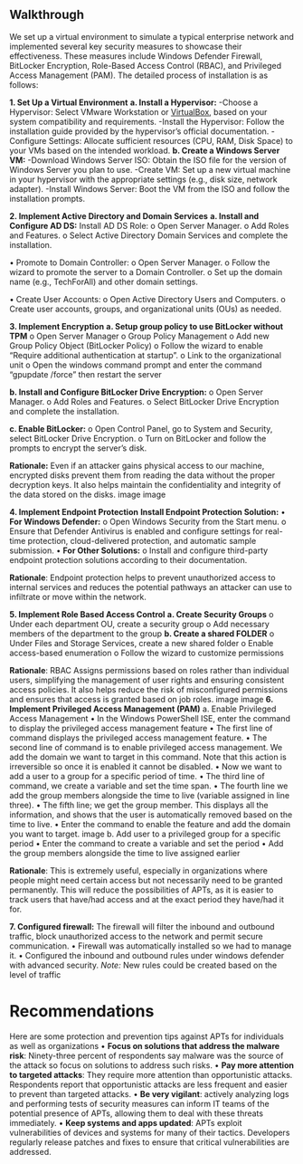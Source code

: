 ## Walkthrough
We set up a virtual environment to simulate a typical enterprise network and implemented several key security measures to showcase their effectiveness. These measures include Windows Defender Firewall, BitLocker Encryption, Role-Based Access Control (RBAC), and Privileged Access Management (PAM). The detailed process of installation is as follows:

**1. Set Up a Virtual Environment**
   **a. Install a Hypervisor:**
-Choose a Hypervisor: Select VMware Workstation or [VirtualBox](https://www.virtualbox.org/wiki/Downloads), based on your system compatibility and requirements.
-Install the Hypervisor: Follow the installation guide provided by the hypervisor’s official documentation.
-Configure Settings: Allocate sufficient resources (CPU, RAM, Disk Space) to your VMs based on the intended workload.
   **b. Create a Windows Server VM:**
-Download Windows Server ISO: Obtain the ISO file for the version of Windows Server you plan to use.
-Create VM: Set up a new virtual machine in your hypervisor with the appropriate settings (e.g., disk size, network adapter).
-Install Windows Server: Boot the VM from the ISO and follow the installation prompts.

**2. Implement Active Directory and Domain Services**
**a. Install and Configure AD DS:**
Install AD DS Role:
 o	Open Server Manager.
 o	Add Roles and Features.
 o	Select Active Directory Domain Services and complete the installation.

•	Promote to Domain Controller:
o	Open Server Manager.
o	Follow the wizard to promote the server to a Domain Controller.
o	Set up the domain name (e.g., TechForAll) and other domain settings.

•	Create User Accounts:
o	Open Active Directory Users and Computers.
o	Create user accounts, groups, and organizational units (OUs) as needed.

**3. Implement Encryption**
**a. Setup group policy to use BitLocker without TPM**
o	Open Server Manager
o	Group Policy Management 
o	Add new Group Policy Object (BitLocker Policy) 
o	Follow the wizard to enable “Require additional authentication at startup”.
o	Link to the organizational unit 
o	Open the windows command prompt and enter the command “gpupdate /force” then restart the server

**b. Install and Configure BitLocker Drive Encryption:**
o	Open Server Manager.
o	Add Roles and Features.
o	Select BitLocker Drive Encryption and complete the installation.

**c. Enable BitLocker:**
o	Open Control Panel, go to System and Security, select BitLocker Drive Encryption.
o	Turn on BitLocker and follow the prompts to encrypt the server’s disk.

**Rationale:** Even if an attacker gains physical access to our machine, encrypted disks prevent them from reading the data without the proper decryption keys. It also helps maintain the confidentiality and integrity of the data stored on the disks.
image
image

**4. Implement Endpoint Protection**
**Install Endpoint Protection Solution:**
•	**For Windows Defender:**
o	Open Windows Security from the Start menu.
o	Ensure that Defender Antivirus is enabled and configure settings for real-time protection, cloud-delivered protection, and automatic sample submission.
•	**For Other Solutions:**
o	Install and configure third-party endpoint protection solutions according to their documentation.

**Rationale**: Endpoint protection helps to prevent unauthorized access to internal services and reduces the potential pathways an attacker can use to infiltrate or move within the network.

**5. Implement Role Based Access Control**
**a. Create Security Groups**
o	Under each department OU, create a security group
o	Add necessary members of the department to the group
**b. Create a shared FOLDER**
o	Under Files and Storage Services, create a new shared folder 
o	Enable access-based enumeration
o	Follow the wizard to customize permissions

**Rationale**: RBAC Assigns permissions based on roles rather than individual users, simplifying the management of user rights and ensuring consistent access policies. It also helps reduce the risk of misconfigured permissions and ensures that access is granted based on job roles.
image
image
**6. Implement Privileged Access Management (PAM)**
a. Enable Privileged Access Management
•	In the Windows PowerShell ISE, enter the command to display the privileged access management feature
• The first line of command displays the privileged access management
feature.
• The second line of command is to enable privileged access management.
We add the domain we want to target in this command. Note that this action is irreversible so once it is enabled it cannot be disabled.
• Now we want to add a user to a group for a specific period of time.
• The third line of command, we create a variable and set the time span.
• The fourth line we add the group members alongside the time to live
(variable assigned in line three).
• The fifth line; we get the group member. This displays all the information, and shows that the user is automatically removed based on the time to live.
•	Enter the command to enable the feature and add the domain you want to target.
image
b. Add user to a privileged group for a specific period
•	Enter the command to create a variable and set the period
•	Add the group members alongside the time to live assigned earlier

**Rationale**: This is extremely useful, especially in organizations where people might need certain access but not necessarily need to be granted permanently. This will reduce the possibilities of APTs, as it is easier to track users that have/had access and at the exact period they have/had it for.

**7. Configured firewall:** The firewall will filter the inbound and outbound traffic, block
unauthorized access to the network and permit secure communication.
• Firewall was automatically installed so we had to manage it.
• Configured the inbound and outbound rules under windows defender with
advanced security.
*Note:* New rules could be created based on the level of traffic

# Recommendations
Here are some protection and prevention tips against APTs for individuals as well as organizations
•	**Focus on solutions that address the malware risk**: Ninety-three percent of respondents say malware was the source of the attack so focus on solutions to address such risks.
•	**Pay more attention to targeted attacks**: They require more attention than opportunistic attacks. Respondents report that opportunistic attacks are less frequent and easier to prevent than targeted attacks. 
•	**Be very vigilant**: actively analyzing logs and performing tests of security measures can inform IT teams of the potential presence of APTs, allowing them to deal with these threats immediately. 
•	**Keep systems and apps updated**: APTs exploit vulnerabilities of devices and systems for many of their tactics. Developers regularly release patches and fixes to ensure that critical vulnerabilities are addressed.
